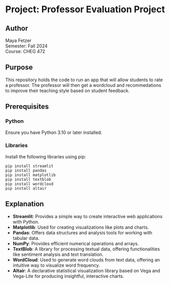 # Project: Professor Evaluation Project

## Author
Maya Fetzer  
Semester: Fall 2024  
Course: CHEG 472  

## Purpose
This repository holds the code to run an app that will allow students to rate a professor. The professor will then get a wordcloud and recommedations to improve their teaching style based on student feedback. 

## Prerequisites

### Python
Ensure you have Python 3.10 or later installed.

### Libraries
Install the following libraries using pip:

```
pip install streamlit
pip install pandas
pip install matplotlib
pip install textblob
pip install wordcloud
pip install altair
```

## Explanation

- **Streamlit**: Provides a simple way to create interactive web applications with Python.
- **Matplotlib**: Used for creating visualizations like plots and charts.
- **Pandas**: Offers data structures and analysis tools for working with tabular data.
- **NumPy**: Provides efficient numerical operations and arrays.
- **TextBlob**: A library for processing textual data, offering functionalities like sentiment analysis and text translation.
- **WordCloud**: Used to generate word clouds from text data, offering an intuitive way to visualize word frequency.
- **Altair**: A declarative statistical visualization library based on Vega and Vega-Lite for producing insightful, interactive charts.
